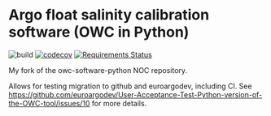 # Argo float salinity calibration software (OWC in Python)

![build](https://github.com/gmaze/owc-software-python/workflows/main/badge.svg?branch=master)
[![codecov](https://codecov.io/gh/gmaze/owc-software-python/branch/master/graph/badge.svg)](https://codecov.io/gh/gmaze/owc-software-python)
[![Requirements Status](https://requires.io/github/gmaze/owc-software-python/requirements.svg?branch=master)](https://requires.io/github/gmaze/owc-software-python/requirements/?branch=master)

My fork of the owc-software-python NOC repository.

Allows for testing migration to github and euroargodev, including CI. 
See https://github.com/euroargodev/User-Acceptance-Test-Python-version-of-the-OWC-tool/issues/10 for more details.